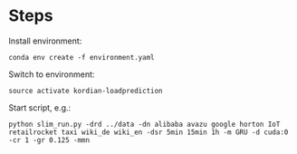 # Steps

Install environment:

    conda env create -f environment.yaml
  
Switch to environment:

    source activate kordian-loadprediction
  
Start script, e.g.:

    python slim_run.py -drd ../data -dn alibaba avazu google horton IoT retailrocket taxi wiki_de wiki_en -dsr 5min 15min 1h -m GRU -d cuda:0 -cr 1 -gr 0.125 -mmn
